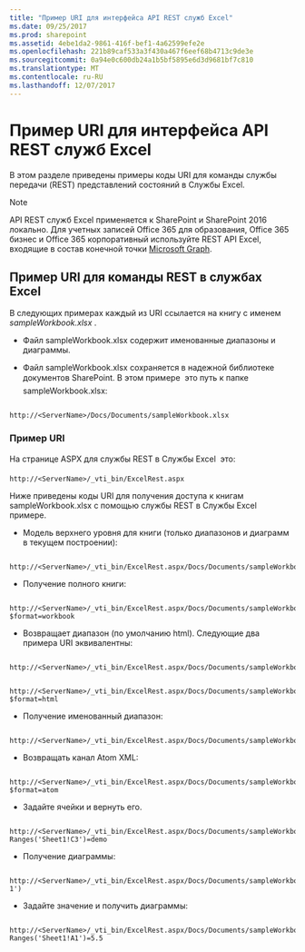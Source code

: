 ```yaml
---
title: "Пример URI для интерфейса API REST служб Excel"
ms.date: 09/25/2017
ms.prod: sharepoint
ms.assetid: 4ebe1da2-9861-416f-bef1-4a62599efe2e
ms.openlocfilehash: 221b89caf533a3f430a467f6eef68b4713c9de3e
ms.sourcegitcommit: 0a94e0c600db24a1b5bf5895e6d3d9681bf7c810
ms.translationtype: MT
ms.contentlocale: ru-RU
ms.lasthandoff: 12/07/2017
---
```

# <a name="sample-uri-for-excel-services-rest-api"></a>Пример URI для интерфейса API REST служб Excel

В этом разделе приведены примеры коды URI для команды службы передачи (REST) представлений состояний в Службы Excel.
  
> [!NOTE]
> API REST служб Excel применяется к SharePoint и SharePoint 2016 локально. Для учетных записей Office 365 для образования, Office 365 бизнес и Office 365 корпоративный используйте REST API Excel, входящие в состав конечной точки [Microsoft Graph](http://graph.microsoft.io/en-us/docs/api-reference/v1.0/resources/excel
).
  
    
    


## <a name="sample-uri-for-rest-commands-in-excel-services"></a>Пример URI для команды REST в службах Excel

В следующих примерах каждый из URI ссылается на книгу с именем  *sampleWorkbook.xlsx*  .
  
    
    

- Файл sampleWorkbook.xlsx содержит именованные диапазоны и диаграммы.
    
  
- Файл sampleWorkbook.xlsx сохраняется в надежной библиотеке документов SharePoint. В этом примере  это путь к папке sampleWorkbook.xlsx:
    
```
  
http://<ServerName>/Docs/Documents/sampleWorkbook.xlsx
```


### <a name="sample-uri"></a>Пример URI

На странице ASPX для службы REST в Службы Excel  это: 
  
    
    

```
http://<ServerName>/_vti_bin/ExcelRest.aspx

```

Ниже приведены коды URI для получения доступа к книгам sampleWorkbook.xlsx с помощью службы REST в Службы Excel примере. 
  
    
    

- Модель верхнего уровня для книги (только диапазонов и диаграмм в текущем построении):
    
```
  
http://<ServerName>/_vti_bin/ExcelRest.aspx/Docs/Documents/sampleWorkbook.xlsx/model

```

- Получение полного книги:
    
```
  
http://<ServerName>/_vti_bin/ExcelRest.aspx/Docs/Documents/sampleWorkbook.xlsx/model?$format=workbook

```

- Возвращает диапазон (по умолчанию html). Следующие два примера URI эквивалентны:
    
```
  
http://<ServerName>/_vti_bin/ExcelRest.aspx/Docs/Documents/sampleWorkbook.xlsx/model/Ranges('Sheet1!A1|G5')

```


```
  
http://<ServerName>/_vti_bin/ExcelRest.aspx/Docs/Documents/sampleWorkbook.xlsx/model/Ranges('Sheet1!A1|G5')?$format=html
```

- Получение именованный диапазон:
    
```
  http://<ServerName>/_vti_bin/ExcelRest.aspx/Docs/Documents/sampleWorkbook.xlsx/model/Ranges('nameOfTheNamedRange')

```

- Возвращать канал Atom XML:
    
```
  
http://<ServerName>/_vti_bin/ExcelRest.aspx/Docs/Documents/sampleWorkbook.xlsx/model?$format=atom

```

- Задайте ячейки и вернуть его.
    
```
  
http://<ServerName>/_vti_bin/ExcelRest.aspx/Docs/Documents/sampleWorkbook.xlsx/model/Ranges('Sheet1!A1|G5')?Ranges('Sheet1!C3')=demo

```

- Получение диаграммы:
    
```
  
http://<ServerName>/_vti_bin/ExcelRest.aspx/Docs/Documents/sampleWorkbook.xlsx/model/Charts('Chart 1')

```

- Задайте значение и получить диаграммы:
    
```
  
http://<ServerName>/_vti_bin/ExcelRest.aspx/Docs/Documents/sampleWorkbook.xlsx/model/Charts('Chart%201')?Ranges('Sheet1!A1')=5.5

```



